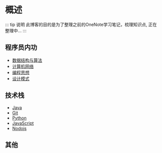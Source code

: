 # 概述

::: tip 说明
此博客的目的是为了整理之前的OneNote学习笔记，梳理知识点,
正在整理中...
:::

## 程序员内功

- [数据结构与算法](./datastru-algs/)
- [计算机网络](./temp/)
- [编程思想](./temp/)
- [设计模式](./design-patterns/)

## 技术栈
- [Java](./java/)
- [Git](./git/)
- [Python](./python/)
- [JavaScript](./temp/)
- [Nodojs](./temp/)

## 其他



